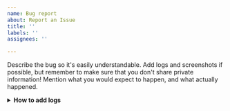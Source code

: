 ```yaml
---
name: Bug report
about: Report an Issue
title: ''
labels: ''
assignees: ''

---
```


Describe the bug so it's easily understandable. Add logs and screenshots if possible, but remember to make sure that you don't share private information! Mention what you would expect to happen, and what actually happened.

<details><summary><b>How to add logs</b></summary>

- Enable the Save log function in Settings
- Set Debug mode to `Trace`
- Reproduce bug
- Locate the log and upload it to [https://paste.fiery.me/]() or a different website. 
- Included the link in this issue 

<p>

 # Remove everything above, including this line, before opening the issue
